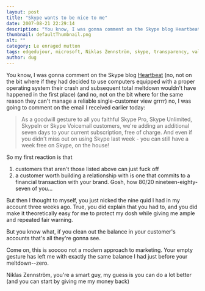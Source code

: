```yaml
---
layout: post
title: "Skype wants to be nice to me"
date: 2007-08-21 22:29:14
description: "You know, I was gonna comment on the Skype blog Heartbeat (no, not on the bit where if they had decided to use computers equipped with a proper operating system their crash and subsequent total meltdown wouldn&#8217;t have happened in&#8230;"
thumbnail: defaultThumbnail.png
alt: ""
category: Le enraged mutton
tags: edgedujour, microsoft, Niklas Zennström, skype, transparency, value co-creation
author: dug
---
```


<p>You know, I was gonna comment on the Skype blog <a title="Heartbeat" href="http://heartbeat.skype.com/">Heartbeat</a> (no, not on the bit where if they had decided to use computers equipped with a proper operating system their crash and subsequent total meltdown wouldn't have happened in the first place) (and no, not on the bit where for the same reason they can't manage a reliable single-customer view grrrr) no, I was going to comment on the email I received earlier today:</p>

<blockquote><p>As a goodwill gesture to all you faithful Skype Pro, Skype Unlimited, SkypeIn or Skype Voicemail customers, we're adding an additional seven days to your current subscription, free of charge.  And even if you didn't miss out on using Skype last week - you can still have a week free on Skype, on the house!</p></blockquote>

<p>So my first reaction is that </p>

<ol>
<li>customers that aren't those listed above can just fuck off</li>
<li>a customer worth building a relationship with is one that commits to a financial transaction with your brand. Gosh, how 80/20 nineteen-eighty-seven of you...</li>
</ol>

<p>But then I thought to myself, you just nicked the nine quid I had in my account three weeks ago. True, you did explain that you had to, and you did make it theoretically easy for me to protect my dosh while giving me ample and repeated fair warning.</p>

<p>But you know what, if you clean out the balance in your customer's accounts that's all they're gonna see.</p>

<p>Come on, this is sooooo not a modern approach to marketing. Your empty gesture has left me with exactly the same balance I had just before your meltdown--zero. </p>

<p>Niklas Zennström, you're a smart guy, my guess is you can do a lot better (and you can start by giving me my money back)</p>
